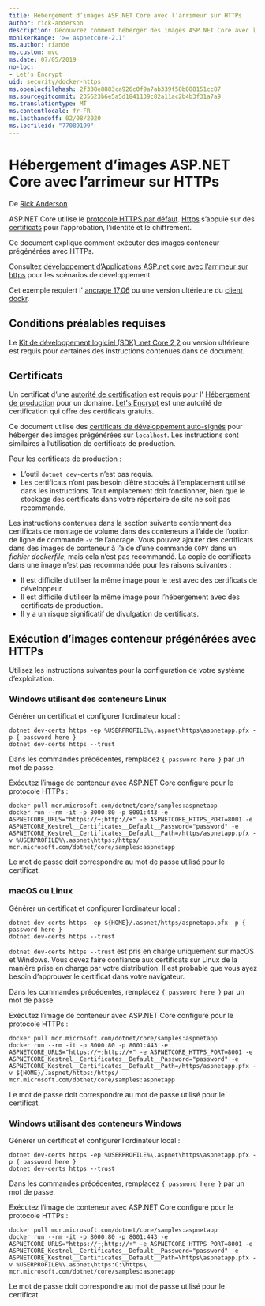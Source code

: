 ```yaml
---
title: Hébergement d’images ASP.NET Core avec l’arrimeur sur HTTPs
author: rick-anderson
description: Découvrez comment héberger des images ASP.NET Core avec l’arrimeur sur HTTPs
monikerRange: '>= aspnetcore-2.1'
ms.author: riande
ms.custom: mvc
ms.date: 07/05/2019
no-loc:
- Let's Encrypt
uid: security/docker-https
ms.openlocfilehash: 2f338e8883ca926c0f9a7ab339f58b088151cc87
ms.sourcegitcommit: 235623b6e5a5d1841139c82a11ac2b4b3f31a7a9
ms.translationtype: MT
ms.contentlocale: fr-FR
ms.lasthandoff: 02/08/2020
ms.locfileid: "77089199"
---
```

# <a name="hosting-aspnet-core-images-with-docker-over-https"></a>Hébergement d’images ASP.NET Core avec l’arrimeur sur HTTPs

De [Rick Anderson](https://twitter.com/RickAndMSFT)

ASP.NET Core utilise le [protocole HTTPS par défaut](/aspnet/core/security/enforcing-ssl). [Https](https://en.wikipedia.org/wiki/HTTPS) s’appuie sur des [certificats](https://en.wikipedia.org/wiki/Public_key_certificate) pour l’approbation, l’identité et le chiffrement.

Ce document explique comment exécuter des images conteneur prégénérées avec HTTPs.

Consultez [développement d’Applications ASP.net core avec l’arrimeur sur https](https://github.com/dotnet/dotnet-docker/blob/master/samples/run-aspnetcore-https-development.md) pour les scénarios de développement.

Cet exemple requiert l' [ancrage 17,06](https://docs.docker.com/release-notes/docker-ce) ou une version ultérieure du [client dockr](https://www.docker.com/products/docker).

## <a name="prerequisites"></a>Conditions préalables requises

Le [Kit de développement logiciel (SDK) .net Core 2,2](https://www.microsoft.com/net/download) ou version ultérieure est requis pour certaines des instructions contenues dans ce document.

## <a name="certificates"></a>Certificats

Un certificat d’une [autorité de certification](https://wikipedia.org/wiki/Certificate_authority) est requis pour l' [Hébergement de production](https://blogs.msdn.microsoft.com/webdev/2017/11/29/configuring-https-in-asp-net-core-across-different-platforms/) pour un domaine. [Let's Encrypt](https://letsencrypt.org/) est une autorité de certification qui offre des certificats gratuits.

Ce document utilise des [certificats de développement auto-signés](https://en.wikipedia.org/wiki/Self-signed_certificate) pour héberger des images prégénérées sur `localhost`. Les instructions sont similaires à l’utilisation de certificats de production.

Pour les certificats de production :

* L’outil `dotnet dev-certs` n’est pas requis.
* Les certificats n’ont pas besoin d’être stockés à l’emplacement utilisé dans les instructions. Tout emplacement doit fonctionner, bien que le stockage des certificats dans votre répertoire de site ne soit pas recommandé.

Les instructions contenues dans la section suivante contiennent des certificats de montage de volume dans des conteneurs à l’aide de l’option de ligne de commande `-v` de l’ancrage. Vous pouvez ajouter des certificats dans des images de conteneur à l’aide d’une commande `COPY` dans un *fichier dockerfile*, mais cela n’est pas recommandé. La copie de certificats dans une image n’est pas recommandée pour les raisons suivantes :

* Il est difficile d’utiliser la même image pour le test avec des certificats de développeur.
* Il est difficile d’utiliser la même image pour l’hébergement avec des certificats de production.
* Il y a un risque significatif de divulgation de certificats.

## <a name="running-pre-built-container-images-with-https"></a>Exécution d’images conteneur prégénérées avec HTTPs

Utilisez les instructions suivantes pour la configuration de votre système d’exploitation.

### <a name="windows-using-linux-containers"></a>Windows utilisant des conteneurs Linux

Générer un certificat et configurer l’ordinateur local :

```dotnetcli
dotnet dev-certs https -ep %USERPROFILE%\.aspnet\https\aspnetapp.pfx -p { password here }
dotnet dev-certs https --trust
```

Dans les commandes précédentes, remplacez `{ password here }` par un mot de passe.

Exécutez l’image de conteneur avec ASP.NET Core configuré pour le protocole HTTPs :

```console
docker pull mcr.microsoft.com/dotnet/core/samples:aspnetapp
docker run --rm -it -p 8000:80 -p 8001:443 -e ASPNETCORE_URLS="https://+;http://+" -e ASPNETCORE_HTTPS_PORT=8001 -e ASPNETCORE_Kestrel__Certificates__Default__Password="password" -e ASPNETCORE_Kestrel__Certificates__Default__Path=/https/aspnetapp.pfx -v %USERPROFILE%\.aspnet\https:/https/ mcr.microsoft.com/dotnet/core/samples:aspnetapp
```

Le mot de passe doit correspondre au mot de passe utilisé pour le certificat.

### <a name="macos-or-linux"></a>macOS ou Linux

Générer un certificat et configurer l’ordinateur local :

```dotnetcli
dotnet dev-certs https -ep ${HOME}/.aspnet/https/aspnetapp.pfx -p { password here }
dotnet dev-certs https --trust
```

`dotnet dev-certs https --trust` est pris en charge uniquement sur macOS et Windows. Vous devez faire confiance aux certificats sur Linux de la manière prise en charge par votre distribution. Il est probable que vous ayez besoin d’approuver le certificat dans votre navigateur.

Dans les commandes précédentes, remplacez `{ password here }` par un mot de passe.

Exécutez l’image de conteneur avec ASP.NET Core configuré pour le protocole HTTPs :

```console
docker pull mcr.microsoft.com/dotnet/core/samples:aspnetapp
docker run --rm -it -p 8000:80 -p 8001:443 -e ASPNETCORE_URLS="https://+;http://+" -e ASPNETCORE_HTTPS_PORT=8001 -e ASPNETCORE_Kestrel__Certificates__Default__Password="password" -e ASPNETCORE_Kestrel__Certificates__Default__Path=/https/aspnetapp.pfx -v ${HOME}/.aspnet/https:/https/ mcr.microsoft.com/dotnet/core/samples:aspnetapp
```

Le mot de passe doit correspondre au mot de passe utilisé pour le certificat.

### <a name="windows-using-windows-containers"></a>Windows utilisant des conteneurs Windows

Générer un certificat et configurer l’ordinateur local :

```dotnetcli
dotnet dev-certs https -ep %USERPROFILE%\.aspnet\https\aspnetapp.pfx -p { password here }
dotnet dev-certs https --trust
```

Dans les commandes précédentes, remplacez `{ password here }` par un mot de passe.

Exécutez l’image de conteneur avec ASP.NET Core configuré pour le protocole HTTPs :

```console
docker pull mcr.microsoft.com/dotnet/core/samples:aspnetapp
docker run --rm -it -p 8000:80 -p 8001:443 -e ASPNETCORE_URLS="https://+;http://+" -e ASPNETCORE_HTTPS_PORT=8001 -e ASPNETCORE_Kestrel__Certificates__Default__Password="password" -e ASPNETCORE_Kestrel__Certificates__Default__Path=\https\aspnetapp.pfx -v %USERPROFILE%\.aspnet\https:C:\https\ mcr.microsoft.com/dotnet/core/samples:aspnetapp
```

Le mot de passe doit correspondre au mot de passe utilisé pour le certificat.
